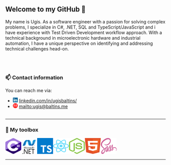 ## Welcome to my GitHub 👋


My name is Ugis. As a software engineer with a passion for solving complex problems, I specialize in C#, .NET, SQL and TypeScript/JavaScript and i have experience with Test Driven Development workflow approach. With a technical background in microelectronic hardware and industrial automation, I have a unique perspective on identifying and addressing technical challenges head-on. 


<br/><br/>
### 📫 Contact information

You can reach me via:

* <img src="https://github.com/ugisbaltins/ugisbaltins/blob/main/img/linkedin.svg" alt="LinkedIn" width="15" height="15"></img>  [linkedin.com/in/ugisbaltins/](https://www.linkedin.com/in/ugisbaltins/)
* <img src="https://github.com/ugisbaltins/ugisbaltins/blob/main/img/mail.svg" alt="Email" width="15" height="15"></img>  [mailto:ugis@baltins.me](ugis@baltins.me)
<br/><br/>

---

### 🧰 My toolbox
<img src="https://github.com/ugisbaltins/ugisbaltins/blob/main/img/csharp.svg" width="50" height="50"/><img src="https://github.com/ugisbaltins/ugisbaltins/blob/main/img/netframework.svg" width="50" height="50"/><img src="https://github.com/ugisbaltins/ugisbaltins/blob/main/img/typescript.svg" width="50" height="50"/><img src="https://github.com/ugisbaltins/ugisbaltins/blob/main/img/react.svg" width="50" height="50"/><img src="https://github.com/ugisbaltins/ugisbaltins/blob/main/img/nodejs.svg" width="50" height="50"/><img src="https://github.com/ugisbaltins/ugisbaltins/blob/main/img/html.svg" width="50" height="50"/><img src="https://github.com/ugisbaltins/ugisbaltins/blob/main/img/sass.svg" width="50" height="50"/>

---

<!--
**ugisbaltins/ugisbaltins** is a ✨ _special_ ✨ repository because its `README.md` (this file) appears on your GitHub profile.

Here are some ideas to get you started:

- 🔭 I’m currently working on ...
- 🌱 I’m currently learning ...
- 👯 I’m looking to collaborate on ...
- 🤔 I’m looking for help with ...
- 💬 Ask me about ...
- 📫 How to reach me: ...
- 😄 Pronouns: ...
- ⚡ Fun fact: ...
-->
